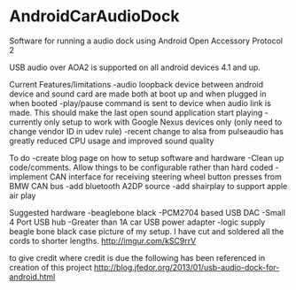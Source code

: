 AndroidCarAudioDock
===================

Software for running a audio dock using Android Open Accessory Protocol 2

USB audio over AOA2 is supported on all android devices 4.1 and up. 

Current Features/limitations
-audio loopback device between android device and sound card are made both at boot up and when plugged in when booted
-play/pause command is sent to device when audio link is made. This should make the last open sound application start playing
-currently only setup to work with Google Nexus devices only (only need to change vendor ID in udev rule)
-recent change to alsa from pulseaudio has greatly reduced CPU usage and improved sound quality

To do
-create blog page on how to setup software and hardware
-Clean up code/comments. Allow things to be configurable rather than hard coded
-implement CAN interface for receiving steering wheel button presses from BMW CAN bus
-add bluetooth A2DP source
-add shairplay to support apple air play

Suggested hardware
-beaglebone black
-PCM2704 based USB DAC
-Small 4 Port USB hub
-Greater than 1A car USB power adapter
-logic supply beagle bone black case
picture of my setup. I have cut and soldered all the cords to shorter lengths.
http://imgur.com/kSC9rrV

to give credit where credit is due the following has been referenced in creation of this project
http://blog.jfedor.org/2013/01/usb-audio-dock-for-android.html
